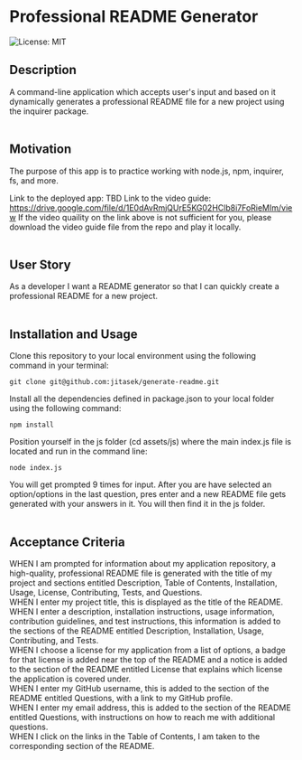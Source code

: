 # Professional README Generator

![License: MIT](https://img.shields.io/badge/License-MIT-yellow.svg)
<br>

## Description

A command-line application which accepts user's input and based on it dynamically generates a professional README file for a new project using the inquirer package.
<br>
<br>

## Motivation

The purpose of this app is to practice working with node.js, npm, inquirer, fs, and more.

Link to the deployed app: TBD
Link to the video guide: https://drive.google.com/file/d/1E0dAvRmjQUrE5KG02HClb8i7FoRieMIm/view
If the video quaility on the link above is not sufficient for you, please download the video guide file from the repo and play it locally.
<br>
<br>

## User Story

As a developer I want a README generator so that I can quickly create a professional README for a new project.
<br>
<br>

## Installation and Usage

Clone this repository to your local environment using the following command in your terminal:

`git clone git@github.com:jitasek/generate-readme.git`

Install all the dependencies defined in package.json to your local folder using the following command:

`npm install`

Position yourself in the js folder (cd assets/js) where the main index.js file is located and run in the command line:

`node index.js`

You will get prompted 9 times for input. After you are have selected an option/options in the last question, pres enter and a new README file gets generated with your answers in it. You will then find it in the js folder.
<br>
<br>

## Acceptance Criteria

WHEN I am prompted for information about my application repository, a high-quality, professional README file is generated with the title of my project and sections entitled Description, Table of Contents, Installation, Usage, License, Contributing, Tests, and Questions.
<br>
WHEN I enter my project title, this is displayed as the title of the README.
<br>
WHEN I enter a description, installation instructions, usage information, contribution guidelines, and test instructions, this information is added to the sections of the README entitled Description, Installation, Usage, Contributing, and Tests.
<br>
WHEN I choose a license for my application from a list of options, a badge for that license is added near the top of the README and a notice is added to the section of the README entitled License that explains which license the application is covered under.
<br>
WHEN I enter my GitHub username, this is added to the section of the README entitled Questions, with a link to my GitHub profile.
<br>
WHEN I enter my email address, this is added to the section of the README entitled Questions, with instructions on how to reach me with additional questions.
<br>
WHEN I click on the links in the Table of Contents, I am taken to the corresponding section of the README.
